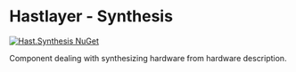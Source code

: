 # Hastlayer - Synthesis

[![Hast.Synthesis NuGet](https://img.shields.io/nuget/v/Hast.Synthesis?label=Hast.Synthesis)](https://www.nuget.org/packages/Hast.Synthesis/)

Component dealing with synthesizing hardware from hardware description.
